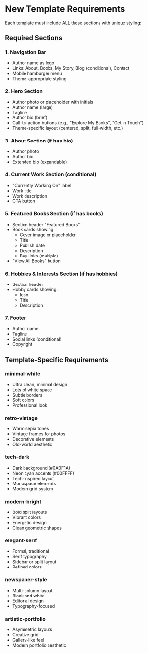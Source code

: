 # New Template Requirements

Each template must include ALL these sections with unique styling:

## Required Sections

### 1. Navigation Bar
- Author name as logo
- Links: About, Books, My Story, Blog (conditional), Contact
- Mobile hamburger menu
- Theme-appropriate styling

### 2. Hero Section
- Author photo or placeholder with initials
- Author name (large)
- Tagline
- Author bio (brief)
- Call-to-action buttons (e.g., "Explore My Books", "Get In Touch")
- Theme-specific layout (centered, split, full-width, etc.)

### 3. About Section (if has bio)
- Author photo
- Author bio
- Extended bio (expandable)

### 4. Current Work Section (conditional)
- "Currently Working On" label
- Work title
- Work description
- CTA button

### 5. Featured Books Section (if has books)
- Section header "Featured Books"
- Book cards showing:
  - Cover image or placeholder
  - Title
  - Publish date
  - Description
  - Buy links (multiple)
- "View All Books" button

### 6. Hobbies & Interests Section (if has hobbies)
- Section header
- Hobby cards showing:
  - Icon
  - Title
  - Description

### 7. Footer
- Author name
- Tagline
- Social links (conditional)
- Copyright

## Template-Specific Requirements

### minimal-white
- Ultra clean, minimal design
- Lots of white space
- Subtle borders
- Soft colors
- Professional look

### retro-vintage
- Warm sepia tones
- Vintage frames for photos
- Decorative elements
- Old-world aesthetic

### tech-dark
- Dark background (#0A0F1A)
- Neon cyan accents (#00FFFF)
- Tech-inspired layout
- Monospace elements
- Modern grid system

### modern-bright
- Bold split layouts
- Vibrant colors
- Energetic design
- Clean geometric shapes

### elegant-serif
- Formal, traditional
- Serif typography
- Sidebar or split layout
- Refined colors

### newspaper-style
- Multi-column layout
- Black and white
- Editorial design
- Typography-focused

### artistic-portfolio
- Asymmetric layouts
- Creative grid
- Gallery-like feel
- Modern portfolio aesthetic

